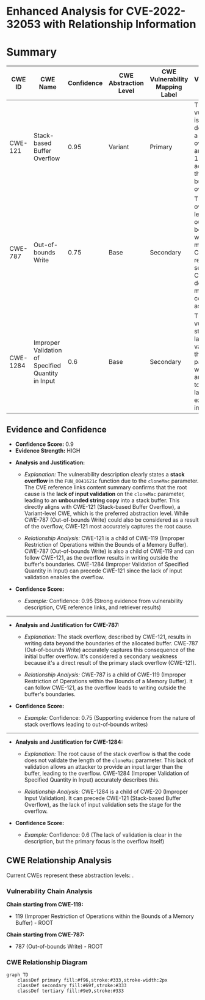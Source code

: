 # Enhanced Analysis for CVE-2022-32053 with Relationship Information

# Summary
| CWE ID | CWE Name | Confidence | CWE Abstraction Level | CWE Vulnerability Mapping Label | CWE-Vulnerability Mapping Notes |
|---|---|---|---|---|---|
| CWE-121 | Stack-based Buffer Overflow | 0.95 | Variant | Primary | The vulnerability is explicitly described as a stack overflow, and CWE-121 directly addresses this type of buffer overflow. |
| CWE-787 | Out-of-bounds Write | 0.75 | Base | Secondary | The stack overflow leads to an out-of-bounds write, making CWE-787 a relevant secondary CWE to describe the memory corruption aspect. |
| CWE-1284 | Improper Validation of Specified Quantity in Input | 0.6 | Base | Secondary | The vulnerability stems from a lack of input validation on the `cloneMac` parameter, which allows an attacker to send a larger-than-expected input. |

## Evidence and Confidence

*   **Confidence Score:** 0.9
*   **Evidence Strength:** HIGH

- **Analysis and Justification:**  
  - *Explanation:* The vulnerability description clearly states a **stack overflow** in the `FUN_0041621c` function due to the `cloneMac` parameter. The CVE reference links content summary confirms that the root cause is the **lack of input validation** on the `cloneMac` parameter, leading to an **unbounded string copy** into a stack buffer. This directly aligns with CWE-121 (Stack-based Buffer Overflow), a Variant-level CWE, which is the preferred abstraction level. While CWE-787 (Out-of-bounds Write) could also be considered as a result of the overflow, CWE-121 most accurately captures the root cause.
  
  - *Relationship Analysis:* CWE-121 is a child of CWE-119 (Improper Restriction of Operations within the Bounds of a Memory Buffer). CWE-787 (Out-of-bounds Write) is also a child of CWE-119 and can follow CWE-121, as the overflow results in writing outside the buffer's boundaries. CWE-1284 (Improper Validation of Specified Quantity in Input) can precede CWE-121 since the lack of input validation enables the overflow.

- **Confidence Score:**  
  - *Example:* Confidence: 0.95 (Strong evidence from vulnerability description, CVE reference links, and retriever results)

---
- **Analysis and Justification for CWE-787:**
  - *Explanation:* The stack overflow, described by CWE-121, results in writing data beyond the boundaries of the allocated buffer. CWE-787 (Out-of-bounds Write) accurately captures this consequence of the initial buffer overflow. It's considered a secondary weakness because it's a direct result of the primary stack overflow (CWE-121).

  - *Relationship Analysis:* CWE-787 is a child of CWE-119 (Improper Restriction of Operations within the Bounds of a Memory Buffer). It can follow CWE-121, as the overflow leads to writing outside the buffer's boundaries.

- **Confidence Score:**
  - *Example:* Confidence: 0.75 (Supporting evidence from the nature of stack overflows leading to out-of-bounds writes)

---

- **Analysis and Justification for CWE-1284:**
  - *Explanation:* The root cause of the stack overflow is that the code does not validate the length of the `cloneMac` parameter. This lack of validation allows an attacker to provide an input larger than the buffer, leading to the overflow. CWE-1284 (Improper Validation of Specified Quantity in Input) accurately describes this.

  - *Relationship Analysis:* CWE-1284 is a child of CWE-20 (Improper Input Validation). It can precede CWE-121 (Stack-based Buffer Overflow), as the lack of input validation sets the stage for the overflow.

- **Confidence Score:**
  - *Example:* Confidence: 0.6 (The lack of validation is clear in the description, but the primary focus is the overflow itself)


## CWE Relationship Analysis

Current CWEs represent these abstraction levels: .


### Vulnerability Chain Analysis

**Chain starting from CWE-119:**
- 119 (Improper Restriction of Operations within the Bounds of a Memory Buffer) - ROOT


**Chain starting from CWE-787:**
- 787 (Out-of-bounds Write) - ROOT



### CWE Relationship Diagram

```mermaid
graph TD
    classDef primary fill:#f96,stroke:#333,stroke-width:2px
    classDef secondary fill:#69f,stroke:#333
    classDef tertiary fill:#9e9,stroke:#333
```
